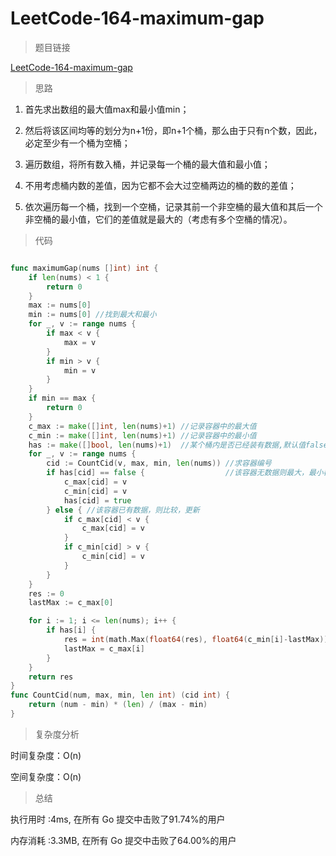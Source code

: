 # LeetCode-164-maximum-gap
>题目链接

[LeetCode-164-maximum-gap](https://leetcode-cn.com/problems/maximum-gap/)

>思路

1) 首先求出数组的最大值max和最小值min；

2) 然后将该区间均等的划分为n+1份，即n+1个桶，那么由于只有n个数，因此，必定至少有一个桶为空桶；

3) 遍历数组，将所有数入桶，并记录每一个桶的最大值和最小值；

4) 不用考虑桶内数的差值，因为它都不会大过空桶两边的桶的数的差值；

5) 依次遍历每一个桶，找到一个空桶，记录其前一个非空桶的最大值和其后一个非空桶的最小值，它们的差值就是最大的（考虑有多个空桶的情况）。

>代码

```go

func maximumGap(nums []int) int {
    if len(nums) < 1 {
        return 0
    }
    max := nums[0]
    min := nums[0] //找到最大和最小
    for _, v := range nums {
        if max < v {
            max = v
        }
        if min > v {
            min = v
        }
    }
    if min == max {
        return 0
    }
    c_max := make([]int, len(nums)+1) //记录容器中的最大值
    c_min := make([]int, len(nums)+1) //记录容器中的最小值
    has := make([]bool, len(nums)+1)  //某个桶内是否已经装有数据,默认值false
    for _, v := range nums {
        cid := CountCid(v, max, min, len(nums)) //求容器编号
        if has[cid] == false {                  //该容器无数据则最大，最小都为v，更改标记
            c_max[cid] = v
            c_min[cid] = v
            has[cid] = true
        } else { //该容器已有数据，则比较，更新
            if c_max[cid] < v {
                c_max[cid] = v
            }
            if c_min[cid] > v {
                c_min[cid] = v
            }
        }
    }
    res := 0
    lastMax := c_max[0]

    for i := 1; i <= len(nums); i++ {
        if has[i] {
            res = int(math.Max(float64(res), float64(c_min[i]-lastMax)))
            lastMax = c_max[i]
        }
    }
    return res
}
func CountCid(num, max, min, len int) (cid int) {
    return (num - min) * (len) / (max - min)
}


```

>复杂度分析

时间复杂度：O(n)

空间复杂度：O(n)

>总结

执行用时 :4ms, 在所有 Go 提交中击败了91.74%的用户
 
内存消耗 :3.3MB, 在所有 Go 提交中击败了64.00%的用户
